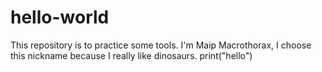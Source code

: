 # hello-world
This repository is to practice some tools.
I'm Maip Macrothorax, I choose this nickname because I really like dinosaurs.
print("hello")